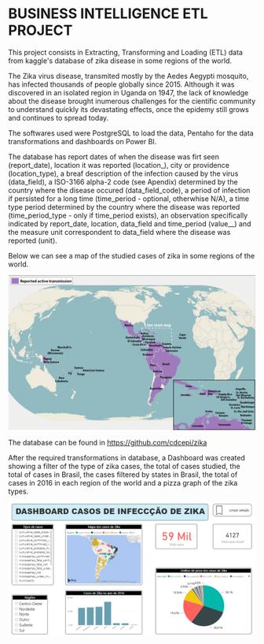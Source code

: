 # BUSINESS INTELLIGENCE ETL PROJECT

This project consists in Extracting, Transforming and Loading (ETL) data from kaggle's database of zika disease in some regions of the world.

The Zika virus disease, transmited mostly by the Aedes Aegypti mosquito, has infected thousands of people globally since 2015. Although it was discovered in an isolated region in Uganda on 1947, the lack of knowledge about the disease brought inumerous challenges for the cientific community to understand quickly its devastating effects, once the epidemy still grows and continues to spread today.

The softwares used were PostgreSQL to load the data, Pentaho for the data transformations and dashboards on Power BI.

The database has report dates of when the disease was firt seen (report_date), location it was reported (location_), city or providence (location_type), a breaf description of the infection caused by the virus (data_field), a ISO-3166 alpha-2 code (see Apendix) determined by the country where the disease occured (data_field_code), a period of infection if persisted for a long time (time_period - optional, otherwhise N/A), a time type period determined by the country where the disease was reported (time_period_type - only if time_period exists), an observation specifically indicated by report_date, location, data_field and time_period (value__) and the measure unit correspondent to data_field where the disease was reported (unit).



Below we can see a map of the studied cases of zika in some regions of the world.

![map](./figs/map.png)

The database can be found in https://github.com/cdcepi/zika 



After the required transformations in database, a Dashboard was created showing a filter of the type of zika cases, the total of cases studied, the total of cases in Brasil, the cases filtered by states in Brasil, the total of cases in 2016 in each region of the world and a pizza graph of the zika types.

![dashboard](./figs/dashboard2.png)

